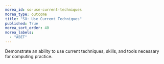 ```yaml
---
morea_id: so-use-current-techniques
morea_type: outcome
title: "SO: Use Current Techniques"
published: True
morea_sort_order: 40
morea_labels: 
  - "ABET"
---
```


Demonstrate an ability to use current techniques, skills, and tools necessary for computing practice.
